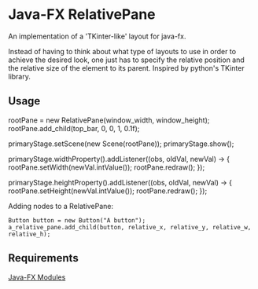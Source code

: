 # Java-FX RelativePane
An implementation of a 'TKinter-like' layout for java-fx.

Instead of having to think about what type of layouts to use in order to achieve the desired look, one just has to specify the relative position and the relative size of the element to its parent. Inspired by python's TKinter library.

## Usage 
rootPane = new RelativePane(window_width, window_height);
rootPane.add_child(top_bar, 0, 0, 1, 0.1f);

primaryStage.setScene(new Scene(rootPane));
primaryStage.show();

primaryStage.widthProperty().addListener((obs, oldVal, newVal) -> {
    rootPane.setWidth(newVal.intValue());
    rootPane.redraw();
});

primaryStage.heightProperty().addListener((obs, oldVal, newVal) -> {
    rootPane.setHeight(newVal.intValue());
    rootPane.redraw();
});

Adding nodes to a RelativePane:
```
Button button = new Button("A button");
a_relative_pane.add_child(button, relative_x, relative_y, relative_w, relative_h);
```

## Requirements
[Java-FX Modules](https://gluonhq.com/products/javafx/)
